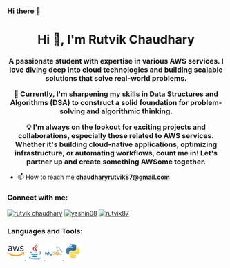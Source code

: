 ### Hi there 👋

<h1 align="center">Hi 👋, I'm Rutvik Chaudhary</h1>
<h3 align="center">A passionate student with expertise in various AWS services. I love diving deep into cloud technologies and building scalable solutions that solve real-world problems.
  
🌟 Currently, I'm sharpening my skills in Data Structures and Algorithms (DSA) to construct a solid foundation for problem-solving and algorithmic thinking. 

💡 I'm always on the lookout for exciting projects and collaborations, especially those related to AWS services. Whether it's building cloud-native applications, optimizing infrastructure, or automating workflows, count me in! Let's partner up and create something AWSome together.</h3>

- 📫 How to reach me **chaudharyrutvik87@gmail.com**

<h3 align="left">Connect with me:</h3>
<p align="left">
<a href="https://linkedin.com/in/rutvik chaudhary" target="blank"><img align="center" src="https://raw.githubusercontent.com/rahuldkjain/github-profile-readme-generator/master/src/images/icons/Social/linked-in-alt.svg" alt="rutvik chaudhary" height="30" width="40" /></a>
<a href="https://www.leetcode.com/yashin08" target="blank"><img align="center" src="https://raw.githubusercontent.com/rahuldkjain/github-profile-readme-generator/master/src/images/icons/Social/leet-code.svg" alt="yashin08" height="30" width="40" /></a>
<a href="https://auth.geeksforgeeks.org/user/rutvik87" target="blank"><img align="center" src="https://raw.githubusercontent.com/rahuldkjain/github-profile-readme-generator/master/src/images/icons/Social/geeks-for-geeks.svg" alt="rutvik87" height="30" width="40" /></a>
</p>

<h3 align="left">Languages and Tools:</h3>
<p align="left"> <a href="https://aws.amazon.com" target="_blank" rel="noreferrer"> <img src="https://raw.githubusercontent.com/devicons/devicon/master/icons/amazonwebservices/amazonwebservices-original-wordmark.svg" alt="aws" width="40" height="40"/> </a> <a href="https://www.java.com" target="_blank" rel="noreferrer"> <img src="https://raw.githubusercontent.com/devicons/devicon/master/icons/java/java-original.svg" alt="java" width="40" height="40"/> </a> <a href="https://www.mysql.com/" target="_blank" rel="noreferrer"> <img src="https://raw.githubusercontent.com/devicons/devicon/master/icons/mysql/mysql-original-wordmark.svg" alt="mysql" width="40" height="40"/> </a> <a href="https://www.python.org" target="_blank" rel="noreferrer"> <img src="https://raw.githubusercontent.com/devicons/devicon/master/icons/python/python-original.svg" alt="python" width="40" height="40"/> </a> </p>
